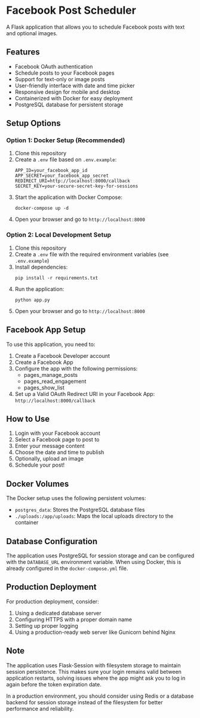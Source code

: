 # Facebook Post Scheduler

A Flask application that allows you to schedule Facebook posts with text and optional images.

## Features

- Facebook OAuth authentication
- Schedule posts to your Facebook pages
- Support for text-only or image posts
- User-friendly interface with date and time picker
- Responsive design for mobile and desktop
- Containerized with Docker for easy deployment
- PostgreSQL database for persistent storage

## Setup Options

### Option 1: Docker Setup (Recommended)

1. Clone this repository
2. Create a `.env` file based on `.env.example`:
   ```
   APP_ID=your_facebook_app_id
   APP_SECRET=your_facebook_app_secret
   REDIRECT_URI=http://localhost:8000/callback
   SECRET_KEY=your-secure-secret-key-for-sessions
   ```
3. Start the application with Docker Compose:
   ```
   docker-compose up -d
   ```
4. Open your browser and go to `http://localhost:8000`

### Option 2: Local Development Setup

1. Clone this repository
2. Create a `.env` file with the required environment variables (see `.env.example`)
3. Install dependencies:
   ```
   pip install -r requirements.txt
   ```
4. Run the application:
   ```
   python app.py
   ```
5. Open your browser and go to `http://localhost:8000`

## Facebook App Setup

To use this application, you need to:

1. Create a Facebook Developer account
2. Create a Facebook App
3. Configure the app with the following permissions:
   - pages_manage_posts
   - pages_read_engagement
   - pages_show_list
4. Set up a Valid OAuth Redirect URI in your Facebook App: `http://localhost:8000/callback`

## How to Use

1. Login with your Facebook account
2. Select a Facebook page to post to
3. Enter your message content
4. Choose the date and time to publish
5. Optionally, upload an image
6. Schedule your post!

## Docker Volumes

The Docker setup uses the following persistent volumes:

- `postgres_data`: Stores the PostgreSQL database files
- `./uploads:/app/uploads`: Maps the local uploads directory to the container

## Database Configuration

The application uses PostgreSQL for session storage and can be configured with the `DATABASE_URL` environment variable. When using Docker, this is already configured in the `docker-compose.yml` file.

## Production Deployment

For production deployment, consider:

1. Using a dedicated database server
2. Configuring HTTPS with a proper domain name
3. Setting up proper logging
4. Using a production-ready web server like Gunicorn behind Nginx

## Note

The application uses Flask-Session with filesystem storage to maintain session persistence. This makes sure your login remains valid between application restarts, solving issues where the app might ask you to log in again before the token expiration date.

In a production environment, you should consider using Redis or a database backend for session storage instead of the filesystem for better performance and reliability. 